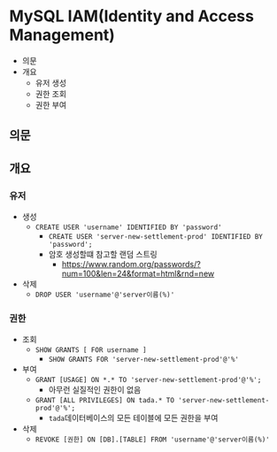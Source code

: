 # MySQL IAM(Identity and Access Management)

- 의문
- 개요
  - 유저 생성
  - 권한 조회
  - 권한 부여

## 의문

## 개요

### 유저

- 생성
  - `CREATE USER 'username' IDENTIFIED BY 'password'`
    - `CREATE USER 'server-new-settlement-prod' IDENTIFIED BY 'password';`
    - 암호 생성할떄 참고할 랜덤 스트링
      - https://www.random.org/passwords/?num=100&len=24&format=html&rnd=new
- 삭제
  - `DROP USER 'username'@'server이름(%)'`

### 권한

- 조회
  - `SHOW GRANTS [ FOR username ]`
    - `SHOW GRANTS FOR 'server-new-settlement-prod'@'%'`
- 부여
  - `GRANT [USAGE] ON *.* TO 'server-new-settlement-prod'@'%';`
    - 아무런 실질적인 권한이 없음
  - `GRANT [ALL PRIVILEGES] ON tada.* TO 'server-new-settlement-prod'@'%';`
    - `tada`데이터베이스의 모든 테이블에 모든 권한을 부여
- 삭제
  - `REVOKE [권한] ON [DB].[TABLE] FROM 'username'@'server이름(%)'`
